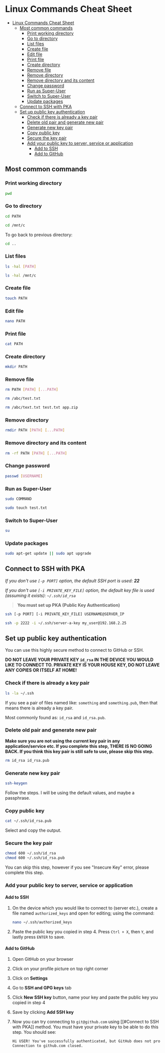 # Linux Commands Cheat Sheet

- [Linux Commands Cheat Sheet](#linux-commands-cheat-sheet)
  - [Most common commands](#most-common-commands)
    - [Print working directory](#print-working-directory)
    - [Go to directory](#go-to-directory)
    - [List files](#list-files)
    - [Create file](#create-file)
    - [Edit file](#edit-file)
    - [Print file](#print-file)
    - [Create directory](#create-directory)
    - [Remove file](#remove-file)
    - [Remove directory](#remove-directory)
    - [Remove directory and its content](#remove-directory-and-its-content)
    - [Change password](#change-password)
    - [Run as Super-User](#run-as-super-user)
    - [Switch to Super-User](#switch-to-super-user)
    - [Update packages](#update-packages)
  - [Connect to SSH with PKA](#connect-to-ssh-with-pka)
  - [Set up public key authentication](#set-up-public-key-authentication)
    - [Check if there is already a key pair](#check-if-there-is-already-a-key-pair)
    - [Delete old pair and generate new pair](#delete-old-pair-and-generate-new-pair)
    - [Generate new key pair](#generate-new-key-pair)
    - [Copy public key](#copy-public-key)
    - [Secure the key pair](#secure-the-key-pair)
    - [Add your public key to server, service or application](#add-your-public-key-to-server-service-or-application)
      - [Add to SSH](#add-to-ssh)
      - [Add to GitHub](#add-to-github)

## Most common commands

### Print working directory

```bash
pwd
```

### Go to directory

```bash
cd PATH
```

```bash
cd /mnt/c
```

To go back to previous directory:

```bash
cd ..
```

### List files

```bash
ls -hal [PATH]
```

```bash
ls -hal /mnt/c
```

### Create file

```bash
touch PATH
```

### Edit file

```bash
nano PATH
```

### Print file

```bash
cat PATH
```

### Create directory

```bash
mkdir PATH
```

### Remove file

```bash
rm PATH [PATH] [...PATH]
```

```bash
rm /abc/test.txt
```

```bash
rm /abc/text.txt test.txt app.zip
```

### Remove directory

```bash
rmdir PATH [PATH] [...PATH]
```

### Remove directory and its content

```bash
rm -rf PATH [PATH] [...PATH]
```

### Change password

```bash
passwd [USERNAME]
```

### Run as Super-User

```bash
sudo COMMAND
```

```bash
sudo touch test.txt
```

### Switch to Super-User

```bash
su
```

### Update packages

```bash
sudo apt-get update || sudo apt upgrade
```

## Connect to SSH with PKA

*If you don't use ```[-p PORT]``` option, the default SSH port is used: **22***

*If you don't use ```[-i PRIVATE_KEY_FILE]``` option, the default key file is used (assuming it exists): ```~/.ssh/id_rsa```*

> **You must set up PKA (Public Key Authentication)**

```bash
ssh [-p PORT] [-i PRIVATE_KEY_FILE] USERNAME@SERVER_IP
```

```bash
ssh -p 2222 -i ~/.ssh/server-a-key my_user@192.168.2.25
```

## Set up public key authentication

You can use this highly secure method to connect to GitHub or SSH.

**DO NOT LEAVE YOUR PRIVATE KEY ```id_rsa``` IN THE DEVICE YOU WOULD LIKE TO CONNECT TO. PRIVATE KEY IS YOUR HOUSE KEY, DO NOT LEAVE ANY COPIES OR ITSELF AT HOME!**

### Check if there is already a key pair

```bash
ls -la ~/.ssh
```

If you see a pair of files named like: ```something``` and ```something.pub```, then that means there is already a key pair. 

Most commonly found as: ```id_rsa``` and ```id_rsa.pub```.

### Delete old pair and generate new pair

**Make sure you are not using the current key pair in any application/service etc. If you complete this step, THERE IS NO GOING BACK. If you think this key pair is still safe to use, please skip this step.**

```bash
rm id_rsa id_rsa.pub
```

### Generate new key pair

```bash
ssh-keygen
```

Follow the steps. I will be using the default values, and maybe a passphrase.

### Copy public key

```bash
cat ~/.ssh/id_rsa.pub
```

Select and copy the output.

### Secure the key pair

```bash
chmod 600 ~/.ssh/id_rsa
chmod 600 ~/.ssh/id_rsa.pub
```

You can skip this step, however if you see "Insecure Key" error, please complete this step.

### Add your public key to server, service or application

#### Add to SSH

1. On the device which you would like to connect to (server etc.), create a file named ```authorized_keys``` and open for editing; using the command:

    ```bash
    nano ~/.ssh/authorized_keys
    ```

2. Paste the public key you copied in step 4. Press ```Ctrl + X```, then ```Y```, and lastly press ```ENTER``` to save.

#### Add to GitHub

1. Open GitHub on your browser
2. Click on your profile picture on top right corner
3. Click on **Settings**
4. Go to **SSH and GPG keys** tab
5. Click **New SSH key** button, name your key and paste the public key you copied in step 4
6. Save by clicking **Add SSH key**
7. Now you can try connecting to ```git@github.com``` using [[#Connect to SSH with PKA]] method. You must have your private key to be able to do this step. You should see:

    ```txt
    Hi USER! You've successfully authenticated, but GitHub does not provide shell access.
    Connection to github.com closed.
    ```
